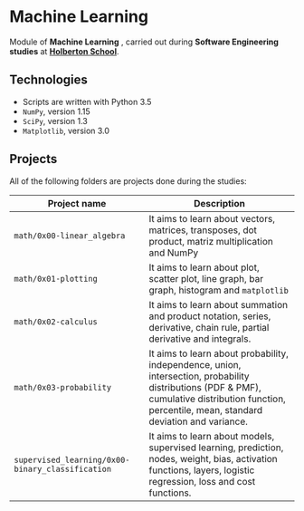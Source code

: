 # Machine Learning

Module of **Machine Learning** , carried out during **Software Engineering studies** at **[Holberton School](https://www.holbertonschool.com/)**.

## Technologies
* Scripts are written with Python 3.5
* `NumPy`, version 1.15
* `SciPy`, version 1.3
* `Matplotlib`, version 3.0

## Projects
All of the following folders are projects done during the studies:

| Project name | Description |
| ------------ | ----------- |
| `math/0x00-linear_algebra` | It aims to learn about vectors, matrices, transposes, dot product, matriz multiplication and NumPy |
| `math/0x01-plotting` | It aims to learn about plot, scatter plot, line graph, bar graph, histogram and `matplotlib` |
| `math/0x02-calculus` | It aims to learn about summation and product notation, series, derivative, chain rule, partial derivative and integrals. |
| `math/0x03-probability` | It aims to learn about probability, independence, union, intersection, probability distributions (PDF & PMF), cumulative distribution function, percentile, mean, standard deviation and variance. |
| `supervised_learning/0x00-binary_classification` | It aims to learn about models, supervised learning, prediction, nodes, weight, bias, activation functions, layers, logistic regression, loss and cost functions. |

